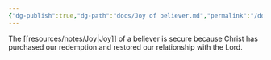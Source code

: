 ```yaml
---
{"dg-publish":true,"dg-path":"docs/Joy of believer.md","permalink":"/docs/joy-of-believer/","noteIcon":"","created":"","updated":""}
---
```



The [[resources/notes/Joy\|Joy]] of a believer is secure because Christ has purchased our redemption and restored our relationship with the Lord.